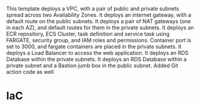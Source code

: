 This template deploys a VPC, with a pair of public and private subnets spread
  across two Availability Zones. It deploys an internet gateway, with a default
  route on the public subnets. It deploys a pair of NAT gateways (one in each AZ),
  and default routes for them in the private subnets.
It deploys an ECR repository, ECS Cluster, task definition and service task using FARGATE, security group, and IAM roles and permissions.
Container port is set to 3000, and fargate containers are placed in the private subnets.
It deploys a Load Balancer to access the web application.
It deploys an RDS Database within the private subnets.
It deploys an RDS Database within a private subnet and a Bastion jumb box in the public subnet. 
Added Git action code as well

# IaC